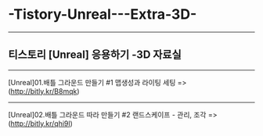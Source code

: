 # -Tistory-Unreal---Extra-3D-

-----------------------------------


## 티스토리 [Unreal] 응용하기 -3D 자료실

-----------------------------------

[Unreal]01.배틀 그라운드 만들기 #1  맵생성과 라이팅 세팅 => (http://bitly.kr/B8mqk)

-----------------------------------


[Unreal]02.배틀 그라운드 따라 만들기 #2  랜드스케이프 - 관리, 조각 => (http://bitly.kr/qhi9l)


